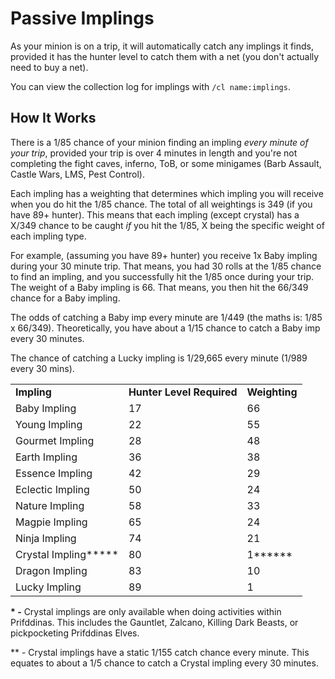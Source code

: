 # Passive Implings

As your minion is on a trip, it will automatically catch any implings it finds, provided it has the hunter level to catch them with a net (you don't actually need to buy a net).

You can view the collection log for implings with  `/cl name:implings`.

## How It Works

There is a 1/85 chance of your minion finding an impling _every minute of your trip_, provided your trip is over 4 minutes in length and you're not completing the fight caves, inferno, ToB, or some minigames (Barb Assault, Castle Wars, LMS, Pest Control).

Each impling has a weighting that determines which impling you will receive when you do hit the 1/85 chance. The total of all weightings is 349 (if you have 89+ hunter). This means that each impling (except crystal) has a X/349 chance to be caught _if_ you hit the 1/85, X being the specific weight of each impling type.&#x20;

For example, (assuming you have 89+ hunter) you receive 1x Baby impling during your 30 minute trip. That means, you had 30 rolls at the 1/85 chance to find an impling, and you successfully hit the 1/85 once during your trip. The weight of a Baby impling is 66. That means, you then hit the 66/349 chance for a Baby impling.

The odds of catching a Baby imp every minute are 1/449 (the maths is: 1/85 x 66/349). Theoretically, you have about a 1/15 chance to catch a Baby imp every 30 minutes.

The chance of catching a Lucky impling is 1/29,665 every minute (1/989 every 30 mins).

|                       |                           |               |
| --------------------- | ------------------------- | ------------- |
| **Impling**           | **Hunter Level Required** | **Weighting** |
| Baby Impling          | 17                        | 66            |
| Young Impling         | 22                        | 55            |
| Gourmet Impling       | 28                        | 48            |
| Earth Impling         | 36                        | 38            |
| Essence Impling       | 42                        | 29            |
| Eclectic Impling      | 50                        | 24            |
| Nature Impling        | 58                        | 33            |
| Magpie Impling        | 65                        | 24            |
| Ninja Impling         | 74                        | 21            |
| Crystal Impling**\*** | 80                        | 1**\*\***     |
| Dragon Impling        | 83                        | 10            |
| Lucky Impling         | 89                        | 1             |

**\* -** Crystal implings are only available when doing activities within Prifddinas. This includes the Gauntlet, Zalcano, Killing Dark Beasts, or pickpocketing Prifddinas Elves.

\*\* - Crystal implings have a static 1/155 catch chance every minute. This equates to about a 1/5 chance to catch a Crystal impling every 30 minutes.
